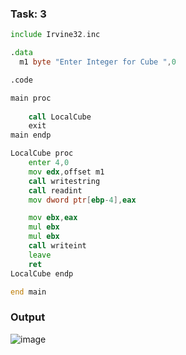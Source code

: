 ### Task: 3
``` asm
include Irvine32.inc

.data
  m1 byte "Enter Integer for Cube ",0

.code

main proc 
   
    call LocalCube
    exit
main endp

LocalCube proc 
    enter 4,0
    mov edx,offset m1
    call writestring
    call readint
    mov dword ptr[ebp-4],eax

    mov ebx,eax
    mul ebx
    mul ebx
    call writeint
    leave
    ret              
LocalCube endp

end main

```


### Output
![image](https://github.com/user-attachments/assets/809d9c58-bc1e-41c8-b181-2fa942310956)
